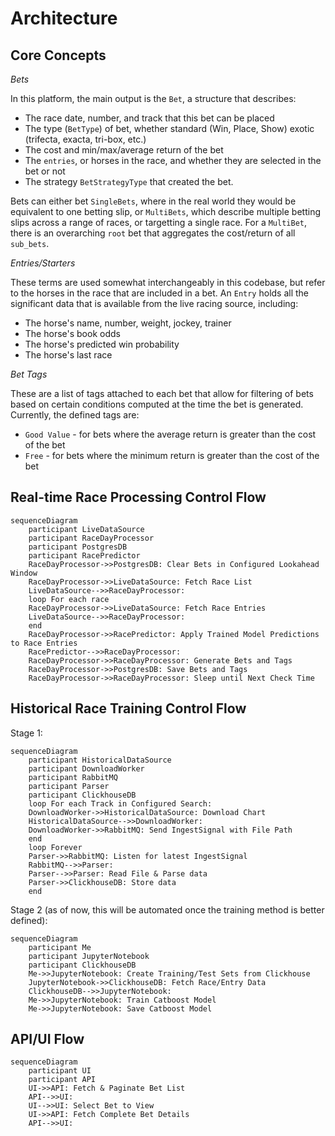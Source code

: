 # Architecture

## Core Concepts

*Bets*

In this platform, the main output is the `Bet`, a structure that describes:
- The race date, number, and track that this bet can be placed
- The type (`BetType`) of bet, whether standard (Win, Place, Show) exotic (trifecta, exacta, tri-box, etc.)
- The cost and min/max/average return of the bet
- The `entries`, or horses in the race, and whether they are selected in the bet or not
- The strategy `BetStrategyType` that created the bet.

Bets can either bet `SingleBets`, where in the real world they would be equivalent to one betting slip, or `MultiBets`, which describe multiple betting slips across a range of races, or targetting a single race. For a `MultiBet`, there is an overarching `root` bet that aggregates the cost/return of all `sub_bets`.

*Entries/Starters*

These terms are used somewhat interchangeably in this codebase, but refer to the horses in the race that are included in a bet. An `Entry` holds all the significant data that is available from the live racing source, including:
- The horse's name, number, weight, jockey, trainer
- The horse's book odds
- The horse's predicted win probability
- The horse's last race

*Bet Tags*

These are a list of tags attached to each bet that allow for filtering of bets based on certain conditions computed at the time the bet is generated. Currently, the defined tags are:
- `Good Value` - for bets where the average return is greater than the cost of the bet
- `Free` - for bets where the minimum return is greater than the cost of the bet

## Real-time Race Processing Control Flow

```mermaid
sequenceDiagram
    participant LiveDataSource
    participant RaceDayProcessor
    participant PostgresDB
    participant RacePredictor
    RaceDayProcessor->>PostgresDB: Clear Bets in Configured Lookahead Window
    RaceDayProcessor->>LiveDataSource: Fetch Race List
    LiveDataSource-->>RaceDayProcessor: 
    loop For each race
    RaceDayProcessor->>LiveDataSource: Fetch Race Entries
    LiveDataSource-->>RaceDayProcessor: 
    end
    RaceDayProcessor->>RacePredictor: Apply Trained Model Predictions to Race Entries
    RacePredictor-->>RaceDayProcessor: 
    RaceDayProcessor->>RaceDayProcessor: Generate Bets and Tags
    RaceDayProcessor->>PostgresDB: Save Bets and Tags
    RaceDayProcessor->>RaceDayProcessor: Sleep until Next Check Time
```

## Historical Race Training Control Flow

Stage 1:

```mermaid
sequenceDiagram
    participant HistoricalDataSource
    participant DownloadWorker
    participant RabbitMQ
    participant Parser
    participant ClickhouseDB
    loop For each Track in Configured Search:
    DownloadWorker->>HistoricalDataSource: Download Chart
    HistoricalDataSource-->>DownloadWorker: 
    DownloadWorker->>RabbitMQ: Send IngestSignal with File Path
    end
    loop Forever
    Parser->>RabbitMQ: Listen for latest IngestSignal
    RabbitMQ-->>Parser: 
    Parser-->>Parser: Read File & Parse data
    Parser->>ClickhouseDB: Store data
    end
```

Stage 2 (as of now, this will be automated once the training method is better defined):

```mermaid
sequenceDiagram
    participant Me
    participant JupyterNotebook
    participant ClickhouseDB
    Me->>JupyterNotebook: Create Training/Test Sets from Clickhouse
    JupyterNotebook->>ClickhouseDB: Fetch Race/Entry Data
    ClickhouseDB-->>JupyterNotebook: 
    Me->>JupyterNotebook: Train Catboost Model
    Me->>JupyterNotebook: Save Catboost Model
```

## API/UI Flow

```mermaid
sequenceDiagram
    participant UI
    participant API
    UI->>API: Fetch & Paginate Bet List
    API-->>UI: 
    UI-->>UI: Select Bet to View
    UI->>API: Fetch Complete Bet Details
    API-->>UI: 
```

